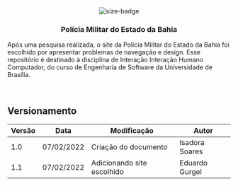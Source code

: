 <div align="center">
  <img alt="size-badge" src="https://user-images.githubusercontent.com/51385738/152888445-a981be23-3a3e-4bff-8cb4-81b65d31b240.JPG"/>
</div>
<h3 align="center">Polícia Militar do Estado da Bahia</h3>

Após uma pesquisa realizada, o site da Polícia Militar do Estado da Bahia foi escolhido por apresentar problemas de navegação e design.
Esse repositório é destinado à disciplina de Interação Interação Humano Computador, do curso de Engenharia de Software da Universidade de Brasília.

<br>

## Versionamento

| Versão | Data       | Modificação                | Autor          |
| ------ | ---------- | -------------------------- | -------------- |
| 1.0    | 07/02/2022 | Criação do documento       | Isadora Soares |
| 1.1    | 07/02/2022 | Adicionando site escolhido | Eduardo Gurgel |
